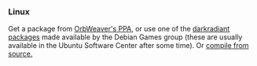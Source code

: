 <h3>Linux</h3>
<p>Get a package from <a href="https://launchpad.net/~orbweaver/+archive/ubuntu/darkradiant">OrbWeaver's PPA</a>, or use one of the <a href="https://packages.debian.org/sid/darkradiant">darkradiant packages</a> made available by the Debian Games group (these are usually available in the Ubuntu Software Center after some time). Or <a href="source.html">compile from source.</a></p>